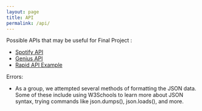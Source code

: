 ```yaml
---
layout: page
title: API
permalink: /api/
---
```

Possible APIs that may be useful for Final Project : 
- [Spotify API](https://sanikasha.github.io/superFastPages/week%207/2022/10/10/APIspotify.html)
- [Genius API](https://sanikasha.github.io/superFastPages/week%207/2022/10/07/APIGroup.html)
- [Rapid API Example](https://sanikasha.github.io/superFastPages/techtalk/rapidapi)

Errors:
- As a group, we attempted several methods of formatting the JSON data.
Some of these include using W3Schools to learn more about JSON syntax, trying commands like json.dumps(), json.loads(), and more.